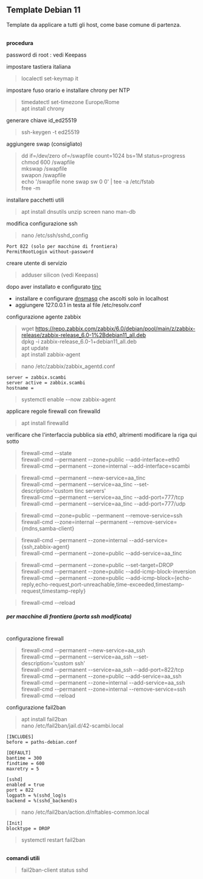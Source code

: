 ## Template Debian 11

Template da applicare a tutti gli host, come base comune di partenza.

<br/> **procedura**

password di root : vedi Keepass

impostare tastiera italiana
>localectl set-keymap it

impostare fuso orario e installare chrony per NTP
>timedatectl set-timezone Europe/Rome  
>apt install chrony

generare chiave id_ed25519
>ssh-keygen -t ed25519

aggiungere swap (consigliato)
>dd if=/dev/zero of=/swapfile count=1024 bs=1M status=progress  
>chmod 600 /swapfile  
>mkswap /swapfile  
>swapon /swapfile  
>echo '/swapfile   none    swap    sw    0   0' | tee -a /etc/fstab  
>free -m

installare pacchetti utili
>apt install dnsutils unzip screen nano man-db

modifica configurazione ssh
>nano /etc/ssh/sshd_config

    Port 822 (solo per macchine di frontiera)
    PermitRootLogin without-password

creare utente di servizio
>adduser silicon (vedi Keepass)

dopo aver installato e configurato [tinc](002-Tinc_VPN.md)
- installare e configurare [dnsmasq](003-dnsmasq.md) che ascolti solo in localhost <br/>
- aggiungere 127.0.0.1 in testa al file /etc/resolv.conf

configurazione agente zabbix
>wget https://repo.zabbix.com/zabbix/6.0/debian/pool/main/z/zabbix-release/zabbix-release_6.0-1%2Bdebian11_all.deb  
>dpkg -i zabbix-release_6.0-1+debian11_all.deb  
>apt update  
>apt install zabbix-agent  

>nano /etc/zabbix/zabbix_agentd.conf

    server = zabbix.scambi  
    server active = zabbix.scambi  
    hostname =

>systemctl enable --now zabbix-agent

applicare regole firewall con firewalld
>apt install firewalld

verificare che l'interfaccia pubblica sia *eth0*, altrimenti modificare la riga qui sotto

>firewall-cmd --state  
>firewall-cmd --permanent --zone=public --add-interface=eth0  
>firewall-cmd --permanent --zone=internal --add-interface=scambi  

>firewall-cmd --permanent --new-service=aa_tinc  
>firewall-cmd --permanent --service=aa_tinc --set-description='custom tinc servers'  
>firewall-cmd --permanent --service=aa_tinc --add-port=777/tcp  
>firewall-cmd --permanent --service=aa_tinc --add-port=777/udp  

>firewall-cmd --zone=public --permanent --remove-service=ssh  
>firewall-cmd --zone=internal --permanent --remove-service={mdns,samba-client}  

>firewall-cmd --permanent --zone=internal --add-service={ssh,zabbix-agent}  
>firewall-cmd --permanent --zone=public --add-service=aa_tinc  

>firewall-cmd --permanent --zone=public --set-target=DROP  
>firewall-cmd --permanent --zone=public --add-icmp-block-inversion  
>firewall-cmd --permanent --zone=public --add-icmp-block={echo-reply,echo-request,port-unreachable,time-exceeded,timestamp-request,timestamp-reply}  

>firewall-cmd --reload  


##### per macchine di frontiera (porta ssh modificata) <br/>
<br/> configurazione firewall
>firewall-cmd --permanent --new-service=aa_ssh  
>firewall-cmd --permanent --service=aa_ssh --set-description='custom ssh'  
>firewall-cmd --permanent --service=aa_ssh --add-port=822/tcp  
>firewall-cmd --permanent --zone=public --add-service=aa_ssh  
>firewall-cmd --permanent --zone=internal --add-service=aa_ssh  
>firewall-cmd --permanent --zone=internal --remove-service=ssh  
>firewall-cmd --reload  

configurazione fail2ban
>apt install fail2ban  
>nano /etc/fail2ban/jail.d/42-scambi.local  

    [INCLUDES]
    before = paths-debian.conf

    [DEFAULT]
    bantime = 300
    findtime = 600
    maxretry = 5

    [sshd]
    enabled = true
    port = 822
    logpath = %(sshd_log)s
    backend = %(sshd_backend)s

>nano /etc/fail2ban/action.d/nftables-common.local

    [Init]
    blocktype = DROP

>systemctl restart fail2ban

<br/> **comandi utili**
>fail2ban-client status sshd
